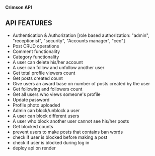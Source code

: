 **Crimson API**
## API FEATURES
  - Authentication & Authorization [role based authorization: "admin", "receptionist", "security", "Accounts manager", "ceo"]
  - Post CRUD operations
  - Comment functionality
  - Category functionality
  - A user can delete his/her account
  - A user can follow and unfollow another user
  - Get total profile viewers count
  - Get posts created count
  - Give users an award base on number of posts created by the user
  - Get following and followers count
  - Get all users who views someone's profile
  - Update password
  - Profile photo uploaded
  - Admin can block/unblock a user
  - A user can block different users
  - A user who block another user cannot see his/her posts
  - Get blocked counts
  - prevent users to make posts that contains ban words
  - check if user is blocked before making a post
  - check if user is blocked during log in
  - deploy api on render



